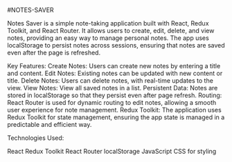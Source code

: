 #NOTES-SAVER 

Notes Saver is a simple note-taking application built with React, Redux Toolkit, and React Router. It allows users to create, edit, delete, and view notes, providing an easy way to manage personal notes. The app uses localStorage to persist notes across sessions, ensuring that notes are saved even after the page is refreshed.

Key Features:
Create Notes: Users can create new notes by entering a title and content.
Edit Notes: Existing notes can be updated with new content or title.
Delete Notes: Users can delete notes, with real-time updates to the view.
View Notes: View all saved notes in a list.
Persistent Data: Notes are stored in localStorage so that they persist even after page refresh.
Routing: React Router is used for dynamic routing to edit notes, allowing a smooth user experience for note management.
Redux Toolkit: The application uses Redux Toolkit for state management, ensuring the app state is managed in a predictable and efficient way.

Technologies Used:

React
Redux Toolkit
React Router
localStorage
JavaScript
CSS for styling
